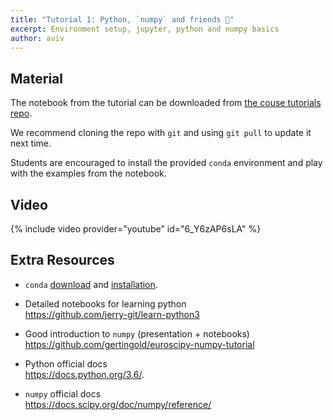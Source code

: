 ```yaml
---
title: "Tutorial 1: Python, `numpy` and friends 🐍"
excerpt: Environment setup, jupyter, python and numpy basics
author: aviv
---
```


## Material

The notebook from the tutorial can be downloaded from
[the couse tutorials repo](https://github.com/vistalab-technion/cs236605-tutorials).

We recommend cloning the repo with `git` and using `git pull` to update it next
time.

Students are encouraged to install the provided `conda` environment and play
with the examples from the notebook.

## Video

{% include video provider="youtube" id="6_Y6zAP6sLA" %}

## Extra Resources

- `conda` [download](https://conda.io/miniconda.html) and
  [installation](https://conda.io/docs/user-guide/install/index.html).

- Detailed notebooks for learning python<br>
  <https://github.com/jerry-git/learn-python3>

- Good introduction to `numpy` (presentation + notebooks)<br>
  <https://github.com/gertingold/euroscipy-numpy-tutorial>

- Python official docs<br>
  <https://docs.python.org/3.6/>.

- `numpy` official docs<br>
  <https://docs.scipy.org/doc/numpy/reference/>
